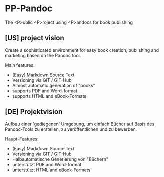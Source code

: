 # PP-Pandoc
The &lt;P>ublic &lt;P>roject using &lt;P>andocs  for book publishing

## [US] project vision

Create a sophisticated environment for easy book creation, publishing and marketing based on the Pandoc tool.

Main features: 
- (Easy) Markdown Source Text
- Versioning via GIT / GIT-Hub
- Almost automatic generation of "books"
- supports PDF and Word-format
- supports HTML and eBook-Formats

## [DE] Projektvision

Aufbau einer 'gediegenen' Umgebung, um einfach Bücher auf Basis des Pandoc-Tools zu erstellen, zu veröffentlichen und zu bewerben. 

Haupt-Features:
- (Easy) Markdown Source Text
- Versioning via GIT / GIT-Hub
- Halbautomatische Generierung von "Büchern"
- unterstützt PDF and Word-format
- unterstützt HTML and eBook-Formats 
